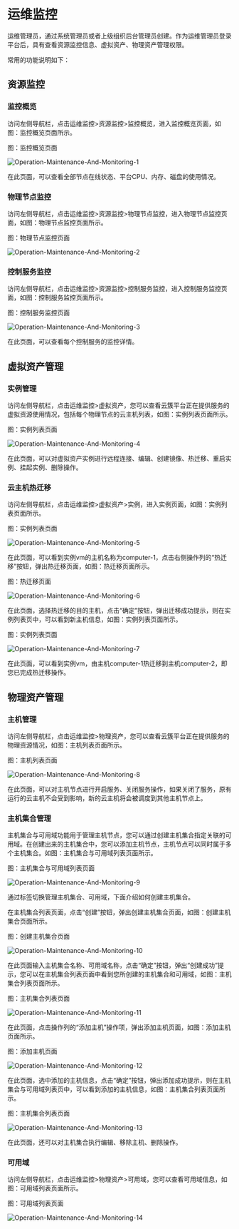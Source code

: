 # 运维监控

运维管理员，通过系统管理员或者上级组织后台管理员创建。作为运维管理员登录平台后，具有查看资源监控信息、虚拟资产、物理资产管理权限。

常用的功能说明如下：



## 资源监控

### 监控概览

访问左侧导航栏，点击运维监控>资源监控>监控概览，进入监控概览页面，如图：监控概览页面所示。

图：监控概览页面

![Operation-Maintenance-And-Monitoring-1](../../../../image/JDStack-HCI/Operation-Maintenance-And-Monitoring-1.png)

在此页面，可以查看全部节点在线状态、平台CPU、内存、磁盘的使用情况。



### 物理节点监控

访问左侧导航栏，点击运维监控>资源监控>物理节点监控，进入物理节点监控页面，如图：物理节点监控页面所示。

图：物理节点监控页面

![Operation-Maintenance-And-Monitoring-2](../../../../image/JDStack-HCI/Operation-Maintenance-And-Monitoring-2.png)



### 控制服务监控

访问左侧导航栏，点击运维监控>资源监控>控制服务监控，进入控制服务监控页面，如图：控制服务监控页面所示。

图：控制服务监控页面

![Operation-Maintenance-And-Monitoring-3](../../../../image/JDStack-HCI/Operation-Maintenance-And-Monitoring-3.png)

在此页面，可以查看每个控制服务的监控详情。



## 虚拟资产管理

### 实例管理

访问左侧导航栏，点击运维监控>虚拟资产，您可以查看云簇平台正在提供服务的虚拟资源使用情况，包括每个物理节点的云主机列表，如图：实例列表页面所示。

图：实例列表页面

![Operation-Maintenance-And-Monitoring-4](../../../../image/JDStack-HCI/Operation-Maintenance-And-Monitoring-4.png)

在此页面，可以对虚拟资产实例进行远程连接、编辑、创建镜像、热迁移、重启实例、挂起实例、删除操作。



### 云主机热迁移

访问左侧导航栏，点击运维监控>虚拟资产>实例，进入实例页面，如图：实例列表页面所示。

图：实例列表页面

![Operation-Maintenance-And-Monitoring-5](../../../../image/JDStack-HCI/Operation-Maintenance-And-Monitoring-5.png)

在此页面，可以看到实例vm的主机名称为computer-1，点击右侧操作列的“热迁移”按钮，弹出热迁移页面，如图：热迁移页面所示。

图：热迁移页面

![Operation-Maintenance-And-Monitoring-6](../../../../image/JDStack-HCI/Operation-Maintenance-And-Monitoring-6.png)

在此页面，选择热迁移的目的主机，点击“确定”按钮，弹出迁移成功提示，则在实例列表页中，可以看到新主机信息，如图：实例列表页面所示。

图：实例列表页面

![Operation-Maintenance-And-Monitoring-7](../../../../image/JDStack-HCI/Operation-Maintenance-And-Monitoring-7.png)

在此页面，可以看到实例vm，由主机computer-1热迁移到主机computer-2，即您已完成热迁移操作。



## 物理资产管理

### 主机管理

访问左侧导航栏，点击运维监控>物理资产，您可以查看云簇平台正在提供服务的物理资源情况，如图：主机列表页面所示。

图：主机列表页面

![Operation-Maintenance-And-Monitoring-8](../../../../image/JDStack-HCI/Operation-Maintenance-And-Monitoring-8.png)

在此页面，可以对主机节点进行开启服务、关闭服务操作，如果关闭了服务，原有运行的云主机不会受到影响，新的云主机将会被调度到其他主机节点上。



### 主机集合管理

主机集合与可用域功能用于管理主机节点，您可以通过创建主机集合指定关联的可用域。在创建出来的主机集合中，您可以添加主机节点，主机节点可以同时属于多个主机集合。如图：主机集合与可用域列表页面所示。

图：主机集合与可用域列表页面

![Operation-Maintenance-And-Monitoring-9](../../../../image/JDStack-HCI/Operation-Maintenance-And-Monitoring-9.png)

通过标签切换管理主机集合、可用域，下面介绍如何创建主机集合。

在主机集合列表页面，点击“创建”按钮，弹出创建主机集合页面，如图：创建主机集合页面所示。

图：创建主机集合页面

![Operation-Maintenance-And-Monitoring-10](../../../../image/JDStack-HCI/Operation-Maintenance-And-Monitoring-10.png)

在此页面输入主机集合名称、可用域名称，点击“确定”按钮，弹出“创建成功”提示，您可以在主机集合列表页面中看到您所创建的主机集合和可用域，如图：主机集合列表页面所示。

图：主机集合列表页面

![Operation-Maintenance-And-Monitoring-11](../../../../image/JDStack-HCI/Operation-Maintenance-And-Monitoring-11.png)

在此页面，点击操作列的“添加主机”操作项，弹出添加主机页面，如图：添加主机页面所示。

图：添加主机页面

![Operation-Maintenance-And-Monitoring-12](../../../../image/JDStack-HCI/Operation-Maintenance-And-Monitoring-12.png)

在此页面，选中添加的主机信息，点击“确定”按钮，弹出添加成功提示，则在主机集合与可用域列表页中，可以看到添加的主机信息，如图：主机集合列表页面所示。

图：主机集合列表页面

![Operation-Maintenance-And-Monitoring-13](../../../../image/JDStack-HCI/Operation-Maintenance-And-Monitoring-13.png)

在此页面，还可以对主机集合执行编辑、移除主机、删除操作。



### 可用域

访问左侧导航栏，点击运维监控>物理资产>可用域，您可以查看可用域信息，如图：可用域列表页面所示。

图：可用域列表页面

![Operation-Maintenance-And-Monitoring-14](../../../../image/JDStack-HCI/Operation-Maintenance-And-Monitoring-14.png)
